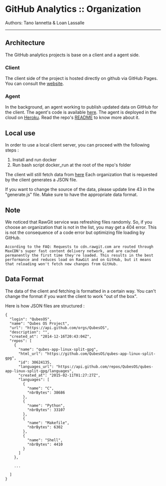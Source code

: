 # GitHub Analytics :: Organization

Authors: Tano Iannetta & Loan Lassalle
***

## Architecture
The GitHub analytics projects is base on a client and a agent side.

### Client
The client side of the project is hosted directly on github via GitHub Pages. You can consult the [website](https://lassalleloan.github.io/github-analytic-static/ "GitHub Analytics Static").

### Agent
In the background, an agent working to publish updated data on GitHub for the client. The agent's code is available [here](https://github.com/galahad1/githubAnalytic-agent "GitHub Analytics Agent").
The agent is deployed in the cloud on [Heroku](https://www.heroku.com/ "Heroku Website"). Read the repo's [README](https://github.com/heroku/heroku-repo/ "Heroku Repo") to know more about it.

## Local use

In order to use a local client server, you can proceed with the following steps :

1) Install and run docker
2) Run bash script docker_run at the root of the repo's folder

The client will still fetch data from [here](https://raw.githubusercontent.com/lassalleloan/github-analytic-static/master/docs/data/ "Data")
Each organization that is requested by the client generates a JSON file.

If you want to change the source of the data, please update line 43 in the "generate.js" file. Make sure to have the appropriate data format.

## Note
We noticed that RawGit service was refreshing files randomly. So, if you choose an organization that is not in the list, you may get a 404 error. This is not the consequence of a code error but optimizing file loading by GitHub.

`According to the FAQ:
Requests to cdn.rawgit.com are routed through MaxCDN's super fast content delivery network, and are cached permanently the first time they're loaded. This results in the best performance and reduces load on RawGit and on GitHub, but it means that reloading won't fetch new changes from GitHub.`

## Data Format

The data of the client and fetching is formatted in a certain way. You can't change the format if you want the client to work "out of the box".

Here is how JSON files are structured :

```
{
  "login": "QubesOS",
  "name": "Qubes OS Project",
  "url": "https://api.github.com/orgs/QubesOS",
  "description": "",
  "created_at": "2014-12-16T20:43:04Z",
  "repos": [
    {
      "name": "qubes-app-linux-split-gpg",
      "html_url": "https://github.com/QubesOS/qubes-app-linux-split-gpg",
      "id": 30624135,
      "languages_url": "https://api.github.com/repos/QubesOS/qubes-app-linux-split-gpg/languages",
      "created_at": "2015-02-11T01:27:27Z",
      "languages": [
        {
          "name": "C",
          "nbrBytes": 38686
        },
        {
          "name": "Python",
          "nbrBytes": 33107
        },
        {
          "name": "Makefile",
          "nbrBytes": 6302
        },
        {
          "name": "Shell",
          "nbrBytes": 4410
        }
      ]
    },

    ...

  ]
}
```
